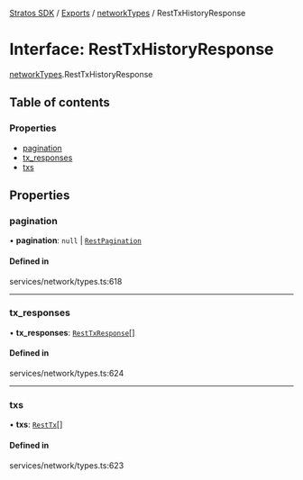 [Stratos SDK](../README.md) / [Exports](../modules.md) / [networkTypes](../modules/networkTypes.md) / RestTxHistoryResponse

# Interface: RestTxHistoryResponse

[networkTypes](../modules/networkTypes.md).RestTxHistoryResponse

## Table of contents

### Properties

- [pagination](networkTypes.RestTxHistoryResponse.md#pagination)
- [tx\_responses](networkTypes.RestTxHistoryResponse.md#tx_responses)
- [txs](networkTypes.RestTxHistoryResponse.md#txs)

## Properties

### pagination

• **pagination**: ``null`` \| [`RestPagination`](../modules/networkTypes.md#restpagination)

#### Defined in

services/network/types.ts:618

___

### tx\_responses

• **tx\_responses**: [`RestTxResponse`](networkTypes.RestTxResponse.md)[]

#### Defined in

services/network/types.ts:624

___

### txs

• **txs**: [`RestTx`](networkTypes.RestTx.md)[]

#### Defined in

services/network/types.ts:623

